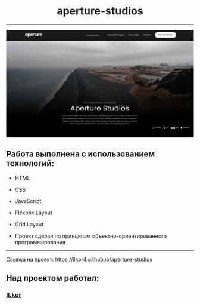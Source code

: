 <h1 align="center">aperture-studios</h1>

---

<img src="./images/aperture-studios.png">


<h2>Работа выполнена с использованием технологий:</h2>
<ul>
  <li><p>HTML</p></li>
  <li><p>CSS</p></li>
  <li><p>JavaScript</p></li>
  <li><p>Flexbox Layout</p></li>
  <li><p>Grid Layout</p></li>
  <li><p>Проект сделан по принципам объектно-ориентированного программирования</p></li>
</ul>


________________________________

Ссылка на проект: https://ilkor4.github.io/aperture-studios

<h2>Над проектом работал:</h2>
<h3><a href="https://github.com/ilkor4" target="_blank">Il.kor</a></h3>
